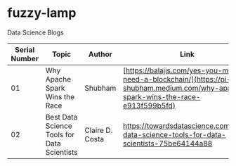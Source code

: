 # fuzzy-lamp
Data Science Blogs

| Serial Number | Topic | Author | Link |
| --- |---| --- | --- |
| 01 | Why Apache Spark Wins the Race | Shubham  | [https://balajis.com/yes-you-may-need-a-blockchain/](https://pi-shubham.medium.com/why-apache-spark-wins-the-race-e913f599b5fd) |
| 02 | Best Data Science Tools for Data Scientists | Claire D. Costa | https://towardsdatascience.com/best-data-science-tools-for-data-scientists-75be64144a88 |
